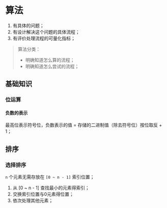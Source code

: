 # 算法

1. 有具体的问题；
2. 有设计解决这个问题的具体流程；
3. 有评价处理流程的可量化指标；

> 算法分类：
> 
> *  明确知道怎么算的流程；
> *  明确知道怎么尝试的流程；

## 基础知识

### 位运算

#### 负数的表示


最高位表示符号位，负数表示的值 = 存储的二进制值（除去符号位）按位取反 + 1；


## 排序

### 选择排序

`n` 个元素无需存放在 `[0 ~ n - 1]` 索引位置；

1. 从 [0 ~ n - 1] 查找最小的元素得索引；
2. 交换索引位置与0元素得位置；
3. 依次处理其他元素；

